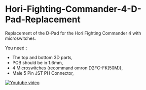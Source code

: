 # Hori-Fighting-Commander-4-D-Pad-Replacement
Replacement of the D-Pad for the Hori Fighting Commander 4 with microswitches.

You need :
- The top and bottom 3D parts,
- PCB should be in 1.6mm,
- 4 Microswitches (recommand omron D2FC-FK(50M)),
- Male 5 Pin JST PH Connector,


[![Youtube video](https://i9.ytimg.com/vi/01YRTsFcbD0/mqdefault.jpg?&sqp=COCXuPEF&rs=AOn4CLBm0N_KALjVM5cOqBYn8nTJRowo-g)](https://youtu.be/01YRTsFcbD0)
